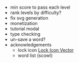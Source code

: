 

- min score to pass each level
- rank levels by difficulty?
- fix svg generation
- monetization
- tutorial modal
- type checking
- un-save a word?
- acknowledgements
    - lock icon     <a href="https://www.freeiconspng.com/img/29056">Lock Icon Vector</a>
    - word list (scowl)
